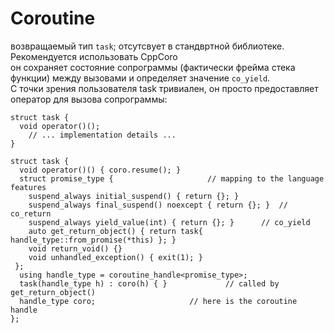 Coroutine
=========
  
возвращаемый тип `task`; отсутсвует в стандвртной библиотеке. Рекомендуется использовать CppCoro  
он сохраняет состояние сопрограммы (фактически фрейма стека функции) между вызовами и определяет значение `co_yield`.  
С точки зрения пользователя task тривиален, он просто предоставляет оператор для вызова сопрограммы:  
```
struct task {
  void operator()();
    // ... implementation details ...
}
```
  
```
struct task {
  void operator()() { coro.resume(); }
  struct promise_type {						// mapping to the language features
    suspend_always initial_suspend() { return {}; }
    suspend_always final_suspend() noexcept { return {}; }	// co_return
    suspend_always yield_value(int) { return {}; }		// co_yield
    auto get_return_object() { return task{ handle_type::from_promise(*this) }; }
    void return_void() {}
    void unhandled_exception() { exit(1); }
 };
  using handle_type = coroutine_handle<promise_type>;
  task(handle_type h) : coro(h) { }				// called by get_return_object()
  handle_type coro;						// here is the coroutine handle
};
```